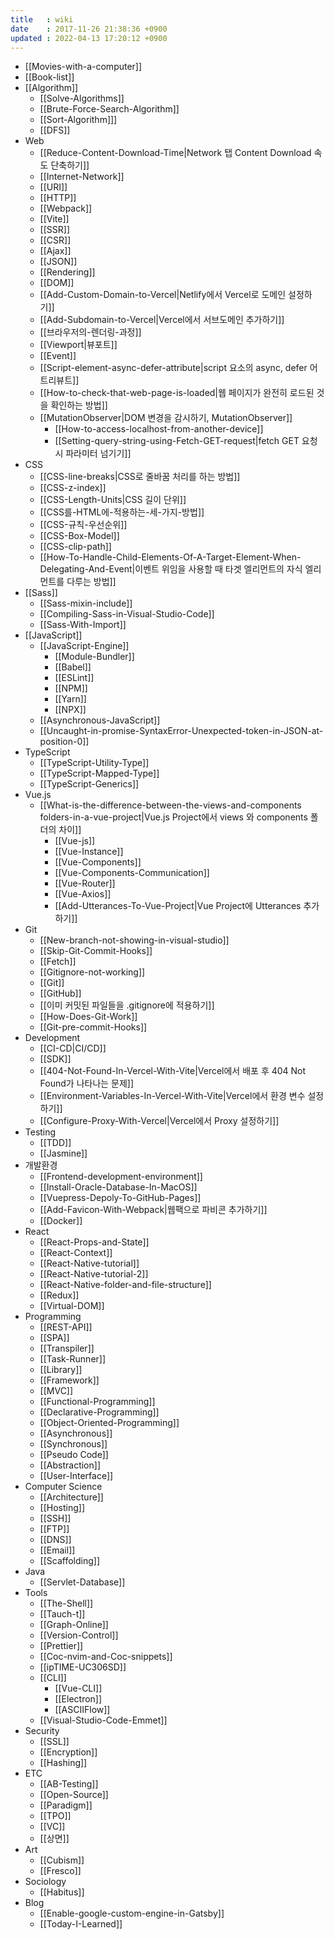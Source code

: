 ```yaml
---
title   : wiki
date    : 2017-11-26 21:38:36 +0900
updated : 2022-04-13 17:20:12 +0900
---
```

* [[Movies-with-a-computer]]
* [[Book-list]]
* [[Algorithm]]
	* [[Solve-Algorithms]]
	* [[Brute-Force-Search-Algorithm]]
	* [[Sort-Algorithm]]]
	* [[DFS]]
* Web
	* [[Reduce-Content-Download-Time|Network 탭 Content Download 속도 단축하기]]
	* [[Internet-Network]]
	* [[URI]]
	* [[HTTP]]
	* [[Webpack]]
	* [[Vite]]
	* [[SSR]]
	* [[CSR]]
	* [[Ajax]]
	* [[JSON]]
	* [[Rendering]]
	* [[DOM]]
	* [[Add-Custom-Domain-to-Vercel|Netlify에서 Vercel로 도메인 설정하기]]
	* [[Add-Subdomain-to-Vercel|Vercel에서 서브도메인 추가하기]]
	* [[브라우저의-렌더링-과정]]
	* [[Viewport|뷰포트]]
	* [[Event]]
	* [[Script-element-async-defer-attribute|script 요소의 async, defer 어트리뷰트]]
	* [[How-to-check-that-web-page-is-loaded|웹 페이지가 완전히 로드된 것을 확인하는 방법]]
  * [[MutationObserver|DOM 변경을 감시하기, MutationObserver]]
	* [[How-to-access-localhost-from-another-device]]
	* [[Setting-query-string-using-Fetch-GET-request|fetch GET 요청시 파라미터 넘기기]]
* CSS 
  * [[CSS-line-breaks|CSS로 줄바꿈 처리를 하는 방법]]
  * [[CSS-z-index]]
  * [[CSS-Length-Units|CSS 길이 단위]]
  * [[CSS를-HTML에-적용하는-세-가지-방법]] 
  * [[CSS-규칙-우선순위]]
  * [[CSS-Box-Model]]
  * [[CSS-clip-path]]
  * [[How-To-Handle-Child-Elements-Of-A-Target-Element-When-Delegating-And-Event|이벤트 위임을 사용할 때 타겟 엘리먼트의 자식 엘리먼트를 다루는 방법]]
* [[Sass]]
  * [[Sass-mixin-include]]
  * [[Compiling-Sass-in-Visual-Studio-Code]]
  * [[Sass-With-Import]]
* [[JavaScript]]
  * [[JavaScript-Engine]] 
	* [[Module-Bundler]]
	* [[Babel]]
	* [[ESLint]]
	* [[NPM]]
	* [[Yarn]]
	* [[NPX]]
  * [[Asynchronous-JavaScript]]
  * [[Uncaught-in-promise-SyntaxError-Unexpected-token-in-JSON-at-position-0]]
* TypeScript  
	* [[TypeScript-Utility-Type]]
	* [[TypeScript-Mapped-Type]]
	* [[TypeScript-Generics]]
* Vue.js  
  * [[What-is-the-difference-between-the-views-and-components folders-in-a-vue-project|Vue.js Project에서 views 와 components 폴더의 차이]]
	* [[Vue-js]]
	* [[Vue-Instance]]
	* [[Vue-Components]]
	* [[Vue-Components-Communication]]
	* [[Vue-Router]]
	* [[Vue-Axios]]
	* [[Add-Utterances-To-Vue-Project|Vue Project에 Utterances 추가하기]]
* Git
	* [[New-branch-not-showing-in-visual-studio]]
	* [[Skip-Git-Commit-Hooks]]
	* [[Fetch]]
	* [[Gitignore-not-working]]
	* [[Git]]
	* [[GitHub]]
	* [[이미 커밋된 파일들을 .gitignore에 적용하기]]
	* [[How-Does-Git-Work]]
  * [[Git-pre-commit-Hooks]]
* Development
  * [[CI-CD|CI/CD]] 
  * [[SDK]]
  * [[404-Not-Found-In-Vercel-With-Vite|Vercel에서 배포 후 404 Not Found가 나타나는 문제]]
  * [[Environment-Variables-In-Vercel-With-Vite|Vercel에서 환경 변수 설정하기]]
  * [[Configure-Proxy-With-Vercel|Vercel에서 Proxy 설정하기]]
* Testing
    * [[TDD]] 
    * [[Jasmine]]
* 개발환경
	* [[Frontend-development-environment]]
	* [[Install-Oracle-Database-In-MacOS]]
	* [[Vuepress-Depoly-To-GitHub-Pages]]
	* [[Add-Favicon-With-Webpack|웹팩으로 파비콘 추가하기]]
  * [[Docker]]
* React
	* [[React-Props-and-State]]
	* [[React-Context]]
	* [[React-Native-tutorial]]
	* [[React-Native-tutorial-2]]
	* [[React-Native-folder-and-file-structure]]
	* [[Redux]]
  * [[Virtual-DOM]]
* Programming 
	* [[REST-API]]
	* [[SPA]]
	* [[Transpiler]]
	* [[Task-Runner]]
	* [[Library]]
	* [[Framework]]
	* [[MVC]]
	* [[Functional-Programming]]
	* [[Declarative-Programming]]
	* [[Object-Oriented-Programming]]
	* [[Asynchronous]]
	* [[Synchronous]]
	* [[Pseudo Code]]
	* [[Abstraction]]
	* [[User-Interface]]
* Computer Science
	* [[Architecture]]
	* [[Hosting]]
	* [[SSH]]
	* [[FTP]]
	* [[DNS]]
	* [[Email]]
	* [[Scaffolding]]
* Java
	* [[Servlet-Database]] 
* Tools
	* [[The-Shell]]
	* [[Tauch-t]]
	* [[Graph-Online]]
	* [[Version-Control]]
	* [[Prettier]]
	* [[Coc-nvim-and-Coc-snippets]]
	* [[ipTIME-UC306SD]]
  * [[CLI]]
	* [[Vue-CLI]]
	* [[Electron]]
	* [[ASCIIFlow]]
  * [[Visual-Studio-Code-Emmet]]
* Security 
	* [[SSL]]
	* [[Encryption]]
	* [[Hashing]]
* ETC
	* [[AB-Testing]]
	* [[Open-Source]] 
	* [[Paradigm]]
	* [[TPO]]
  * [[VC]]
  * [[상면]]
* Art
	* [[Cubism]]
	* [[Fresco]]
* Sociology
	* [[Habitus]]	 
* Blog
	* [[Enable-google-custom-engine-in-Gatsby]]
	* [[Today-I-Learned]] 
